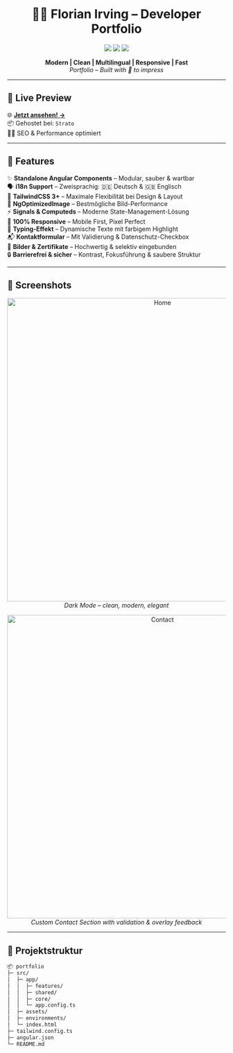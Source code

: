 <h1 align="center">👨‍💻 Florian Irving – Developer Portfolio</h1>

<p align="center">
  <img src="https://img.shields.io/badge/Made%20with-Angular-DD0031?style=for-the-badge&logo=angular&logoColor=white"/>
  <img src="https://img.shields.io/badge/Tailwind-3.4+-38B2AC?style=for-the-badge&logo=tailwindcss&logoColor=white"/>
  <img src="https://img.shields.io/badge/Status-Live-green?style=for-the-badge"/>
</p>

<p align="center">
  <b>Modern | Clean | Multilingual | Responsive | Fast</b><br/>
  <i>Portfolio – Built with 💙 to impress</i>
</p>

---

## 🚀 Live Preview

🌐 **[Jetzt ansehen! →](https://www.irving-webdev.de/)**  
📦 Gehostet bei: `Strato`  
🕵️‍♂️ SEO & Performance optimiert

---

## 🧩 Features

✨ **Standalone Angular Components** – Modular, sauber & wartbar  
🗣️ **i18n Support** – Zweisprachig: 🇩🇪 Deutsch & 🇬🇧 Englisch  
🎨 **TailwindCSS 3+** – Maximale Flexibilität bei Design & Layout  
💾 **NgOptimizedImage** – Bestmögliche Bild-Performance  
⚡ **Signals & Computeds** – Moderne State-Management-Lösung  
📱 **100% Responsive** – Mobile First, Pixel Perfect  
🧠 **Typing-Effekt** – Dynamische Texte mit farbigem Highlight  
📬 **Kontaktformular** – Mit Validierung & Datenschutz-Checkbox  
📸 **Bilder & Zertifikate** – Hochwertig & selektiv eingebunden  
🔒 **Barrierefrei & sicher** – Kontrast, Fokusführung & saubere Struktur

---

## 📸 Screenshots

<p align="center">
  <img src="./screenshots/home-dark.png" width="700" alt="Home"/>
  <br/>
  <i>Dark Mode – clean, modern, elegant</i>
</p>

<p align="center">
  <img src="./screenshots/contact-form.png" width="700" alt="Contact"/>
  <br/>
  <i>Custom Contact Section with validation & overlay feedback</i>
</p>

---

## 📁 Projektstruktur

```bash
📦 portfolio
├─ src/
│  ├─ app/
│  │  ├─ features/
│  │  ├─ shared/
│  │  ├─ core/
│  │  └─ app.config.ts
│  ├─ assets/
│  ├─ environments/
│  └─ index.html
├─ tailwind.config.ts
├─ angular.json
└─ README.md
